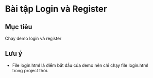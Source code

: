 # Bài tập Login và Register

## Mục tiêu
Chạy demo login và register  

## Lưu ý
- File login.html là điểm bắt đầu của demo nên chỉ chạy file login.html trong project thôi.
